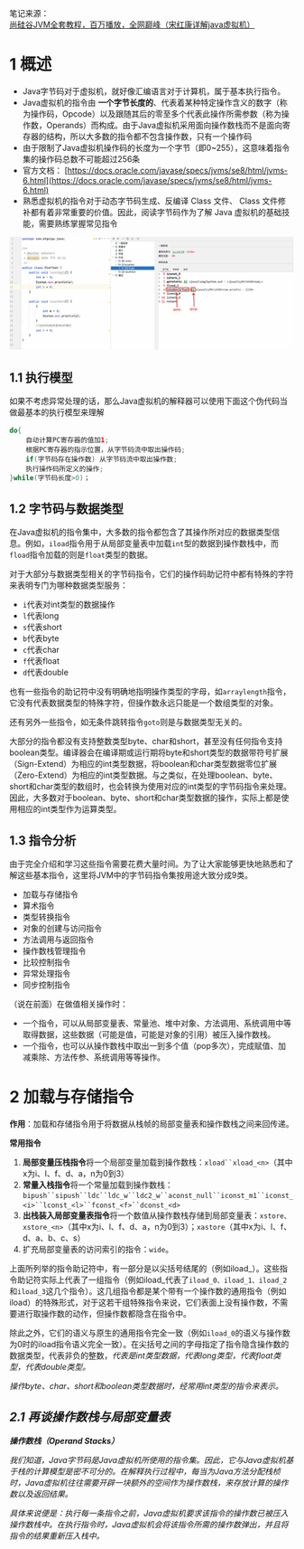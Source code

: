 笔记来源：[尚硅谷JVM全套教程，百万播放，全网巅峰（宋红康详解java虚拟机）](https://www.bilibili.com/video/BV1PJ411n7xZ)



# 1 概述
+ Java字节码对于虚拟机，就好像汇编语言对于计算机，属于基本执行指令。
+ Java虚拟机的指令由 **一个字节长度的**、代表着某种特定操作含义的数字（称为操作码，Opcode）以及跟随其后的零至多个代表此操作所需参数（称为操作数，Operands）而构成。由于Java虚拟机采用面向操作数栈而不是面向寄存器的结构，所以大多数的指令都不包含操作数，只有一个操作码
+ 由于限制了Java虚拟机操作码的长度为一个字节（即0~255），这意味着指令集的操作码总数不可能超过256条
+ 官方文档： [https://docs.oracle.com/javase/specs/jvms/se8/html/jvms-6.html](https://docs.oracle.com/javase/specs/jvms/se8/html/jvms-6.html)
+ 熟悉虚拟机的指令对于动态字节码生成、反编译 Class 文件、 Class 文件修补都有着非常重要的价值。因此，阅读字节码作为了解 Java 虚拟机的基础技能，需要熟练掌握常见指令

![](images/264.png)

## 1.1 执行模型
如果不考虑异常处理的话，那么Java虚拟机的解释器可以使用下面这个伪代码当做最基本的执行模型来理解

```java
do{
    自动计算PC寄存器的值加1;
    根据PC寄存器的指示位置，从字节码流中取出操作码;
    if(字节码存在操作数) 从字节码流中取出操作数;
    执行操作码所定义的操作;
}while(字节码长度>0)；
```



## 1.2 字节码与数据类型
在Java虚拟机的指令集中，大多数的指令都包含了其操作所对应的数据类型信息。例如，`iload`指令用于从局部变量表中加载`int`型的数据到操作数栈中，而`fload`指令加载的则是`float`类型的数据。

对于大部分与数据类型相关的字节码指令，它们的操作码助记符中都有特殊的字符来表明专门为哪种数据类型服务：

+ `i`代表对int类型的数据操作
+ `l`代表long
+ `s`代表short
+ `b`代表byte
+ `c`代表char
+ `f`代表float
+ `d`代表double



也有一些指令的助记符中没有明确地指明操作类型的字母，如`arraylength`指令，它没有代表数据类型的特殊字符，但操作数永远只能是一个数组类型的对象。



还有另外一些指令，如无条件跳转指令`goto`则是与数据类型无关的。



大部分的指令都没有支持整数类型byte、char和short，甚至没有任何指令支持boolean类型。编译器会在编译期或运行期将byte和short类型的数据带符号扩展（Sign-Extend）为相应的int类型数据，将boolean和char类型数据零位扩展（Zero-Extend）为相应的int类型数据。与之类似，在处理boolean、byte、short和char类型的数组时，也会转换为使用对应的int类型的字节码指令来处理。因此，大多数对于boolean、byte、short和char类型数据的操作，实际上都是使用相应的int类型作为运算类型。



## 1.3 指令分析


由于完全介绍和学习这些指令需要花费大量时间。为了让大家能够更快地熟悉和了解这些基本指令，这里将JVM中的字节码指令集按用途大致分成9类。

+ 加载与存储指令
+ 算术指令
+ 类型转换指令
+ 对象的创建与访问指令
+ 方法调用与返回指令
+ 操作数栈管理指令
+ 比较控制指令
+ 异常处理指令
+ 同步控制指令



（说在前面）在做值相关操作时：

+ 一个指令，可以从局部变量表、常量池、堆中对象、方法调用、系统调用中等取得数据，这些数据（可能是值，可能是对象的引用）被压入操作数栈。
+ 一个指令，也可以从操作数栈中取出一到多个值（pop多次），完成赋值、加减乘除、方法传参、系统调用等等操作。



# 2 加载与存储指令
**作用**：加载和存储指令用于将数据从栈帧的局部变量表和操作数栈之间来回传递。



**常用指令**

1. **局部变量压栈指令**将一个局部变量加载到操作数栈：`xload``xload_<n>`（其中x为i、l、f、d、a，n为0到3）
2. **常量入栈指令**将一个常量加载到操作数栈：`bipush``sipush``ldc``ldc_w``ldc2_w``aconst_null``iconst_m1``iconst_<i>``lconst_<l>``fconst_<f>``dconst_<d>`
3. **出栈装入局部变量表指令**将一个数值从操作数栈存储到局部变量表：`xstore、xstore_<n>`（其中x为i、l、f、d、a，n为0到3）；`xastore`（其中x为i、l、f、d、a、b、c、s）
4. 扩充局部变量表的访问索引的指令：`wide`。



上面所列举的指令助记符中，有一部分是以尖括号结尾的（例如iload_<n>）。这些指令助记符实际上代表了一组指令（例如iload_<n>代表了`iload_0、iload_1、iload_2`和`iload_3`这几个指令）。这几组指令都是某个带有一个操作数的通用指令（例如iload）的特殊形式，对于这若干组特殊指令来说，它们表面上没有操作数，不需要进行取操作数的动作，但操作数都隐含在指令中。



除此之外，它们的语义与原生的通用指令完全一致（例如`iload_0`的语义与操作数为0时的iload指令语义完全一致）。在尖括号之间的字母指定了指令隐含操作数的数据类型，<n>代表非负的整数，<i>代表是int类型数据，<l>代表long类型，<f>代表float类型，<d>代表double类型。



操作byte、char、short和boolean类型数据时，经常用int类型的指令来表示。



## 2.1 再谈操作数栈与局部变量表


**操作数栈（Operand Stacks）**

我们知道，Java字节码是Java虚拟机所使用的指令集。因此，它与Java虚拟机基于栈的计算模型是密不可分的。在解释执行过程中，每当为Java方法分配栈桢时，Java虚拟机往往需要开辟一块额外的空间作为操作数栈，来存放计算的操作数以及返回结果。



具体来说便是：执行每一条指令之前，Java虚拟机要求该指令的操作数已被压入操作数栈中。在执行指令时，Java虚拟机会将该指令所需的操作数弹出，并且将指令的结果重新压入栈中。

